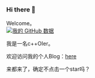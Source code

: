 ### Hi there 👋
Welcome。  
[![我的 GitHub 数据](https://github-readme-stats.vercel.app/api?username=jsh-jsh)]()

我是一名c++OIer。

欢迎访问我的个人Blog：[here](https://jinshuhang.tk)

来都来了，确定不点击一个star吗？
